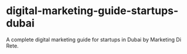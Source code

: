 # digital-marketing-guide-startups-dubai
A complete digital marketing guide for startups in Dubai by Marketing Di Rete.
